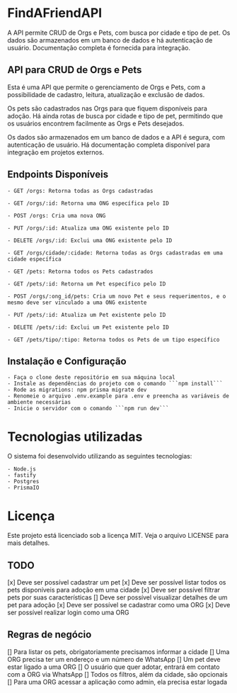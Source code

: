 # FindAFriendAPI

A API permite CRUD de Orgs e Pets, com busca por cidade e tipo de pet. Os dados são armazenados em um banco de dados e há autenticação de usuário. Documentação completa é fornecida para integração.

## API para CRUD de Orgs e Pets

Esta é uma API que permite o gerenciamento de Orgs e Pets, com a possibilidade de cadastro, leitura, atualização e exclusão de dados.

Os pets são cadastrados nas Orgs para que fiquem disponíveis para adoção. Há ainda rotas de busca por cidade e tipo de pet, permitindo que os usuários encontrem facilmente as Orgs e Pets desejados.

Os dados são armazenados em um banco de dados e a API é segura, com autenticação de usuário. Há documentação completa disponível para integração em projetos externos.

## Endpoints Disponíveis

    - GET /orgs: Retorna todas as Orgs cadastradas

    - GET /orgs/:id: Retorna uma ONG específica pelo ID

    - POST /orgs: Cria uma nova ONG

    - PUT /orgs/:id: Atualiza uma ONG existente pelo ID

    - DELETE /orgs/:id: Exclui uma ONG existente pelo ID

    - GET /orgs/cidade/:cidade: Retorna todas as Orgs cadastradas em uma cidade específica

    - GET /pets: Retorna todos os Pets cadastrados

    - GET /pets/:id: Retorna um Pet específico pelo ID

    - POST /orgs/:ong_id/pets: Cria um novo Pet e seus requerimentos, e o mesmo deve ser vinculado a uma ONG existente 

    - PUT /pets/:id: Atualiza um Pet existente pelo ID

    - DELETE /pets/:id: Exclui um Pet existente pelo ID

    - GET /pets/tipo/:tipo: Retorna todos os Pets de um tipo específico

## Instalação e Configuração

    - Faça o clone deste repositório em sua máquina local
    - Instale as dependências do projeto com o comando ```npm install```
    - Rode as migrations: npm prisma migrate dev
    - Renomeie o arquivo .env.example para .env e preencha as variáveis de ambiente necessárias
    - Inicie o servidor com o comando ```npm run dev```

# Tecnologias utilizadas

O sistema foi desenvolvido utilizando as seguintes tecnologias:

    - Node.js
    - fastify
    - Postgres
    - PrismaIO

# Licença

Este projeto está licenciado sob a licença MIT. Veja o arquivo LICENSE para mais detalhes.



## TODO

[x] Deve ser possível cadastrar um pet
[x] Deve ser possível listar todos os pets disponíveis para adoção em uma cidade
[x] Deve ser possível filtrar pets por suas características
[] Deve ser possível visualizar detalhes de um pet para adoção
[x] Deve ser possível se cadastrar como uma ORG
[x] Deve ser possível realizar login como uma ORG


## Regras de negócio

[] Para listar os pets, obrigatoriamente precisamos informar a cidade
[] Uma ORG precisa ter um endereço e um número de WhatsApp
[] Um pet deve estar ligado a uma ORG
[] O usuário que quer adotar, entrará em contato com a ORG via WhatsApp
[] Todos os filtros, além da cidade, são opcionais
[] Para uma ORG acessar a aplicação como admin, ela precisa estar logada